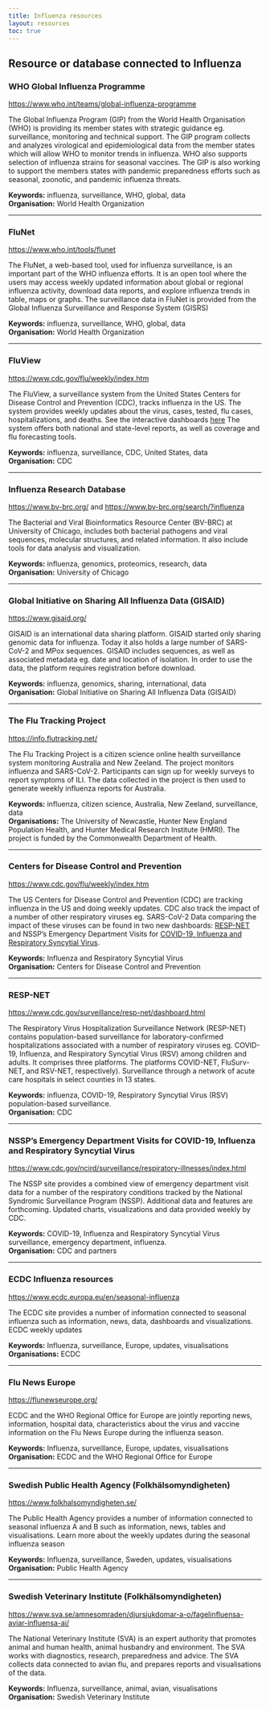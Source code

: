 ```yaml
---
title: Influenza resources
layout: resources
toc: true
---
```


## Resource or database connected to Influenza

### WHO Global Influenza Programme

<https://www.who.int/teams/global-influenza-programme>

The Global Influenza Program (GIP) from the World Health Organisation (WHO) is providing its member states with strategic guidance eg. surveillance, monitoring and technical support. The GIP program collects and analyzes virological and epidemiological data from the member states which will allow WHO to monitor trends in influenza.  WHO also supports selection of influenza strains for seasonal vaccines. The GIP is also working to support the members states with pandemic preparedness efforts such as seasonal, zoonotic, and pandemic influenza threats.

**Keywords:** influenza, surveillance, WHO, global, data<br>
**Organisation:** World Health Organization<hr>

### FluNet

<https://www.who.int/tools/flunet>

The FluNet, a web-based tool, used for influenza surveillance, is an important part of the WHO influenza efforts. It is an open tool where the users may access weekly updated information about  global or regional influenza activity, download data reports, and explore influenza trends in table, maps or graphs. The surveillance data in FluNet is provided from the Global Influenza Surveillance and Response System (GISRS)

**Keywords:** influenza, surveillance, WHO, global, data<br>
**Organisation:** World Health Organization<hr>

### FluView

<https://www.cdc.gov/flu/weekly/index.htm>

The FluView, a surveillance system from the United States Centers for Disease Control and Prevention (CDC), tracks influenza in the US. The system provides weekly updates about the virus, cases, tested, flu cases, hospitalizations, and deaths. See the interactive dashboards [here](https://gis.cdc.gov/grasp/fluview/fluportaldashboard.html) The system offers both national and state-level reports, as well as coverage and flu forecasting tools.

**Keywords:** influenza, surveillance, CDC, United States, data<br>
**Organisation:** CDC<hr>

### Influenza Research Database

<https://www.bv-brc.org/> and <https://www.bv-brc.org/search/?influenza>

The Bacterial and Viral Bioinformatics Resource Center (BV-BRC) at University of Chicago, includes both bacterial pathogens and viral sequences, molecular structures, and related information. It also include tools for data analysis and visualization.

**Keywords:** influenza, genomics, proteomics, research, data<br>
**Organisation:** University of Chicago<hr>

### Global Initiative on Sharing All Influenza Data (GISAID)

<https://www.gisaid.org/>

GISAID is an international data sharing platform. GISAID started only sharing genomic data for influenza. Today it also holds a large number of SARS-CoV-2 and MPox sequences. GISAID includes sequences, as well as associated metadata eg. date and location of isolation. In order to use the data, the platform requires registration before download.

**Keywords:** influenza, genomics, sharing, international, data<br>
**Organisation:** Global Initiative on Sharing All Influenza Data (GISAID)<hr>

### The Flu Tracking Project

<https://info.flutracking.net/>

The Flu Tracking Project is a citizen science online health surveillance system  monitoring Australia and New Zeeland. The project monitors influenza and SARS-CoV-2. Participants can sign up for weekly surveys to report symptoms of ILI. The data collected in the project is then used to generate weekly influenza reports for Australia.

**Keywords:** influenza, citizen science, Australia, New Zeeland, surveillance, data<br>
**Organisations:** The University of Newcastle, Hunter New England Population Health, and Hunter Medical Research Institute (HMRI). The project is funded by the Commonwealth Department of Health.<hr>

### Centers for Disease Control and Prevention

<https://www.cdc.gov/flu/weekly/index.htm>

The US Centers for Disease Control and Prevention (CDC) are tracking influenza in the US and doing weekly updates. CDC also track the impact of a number of other respiratory viruses eg. SARS-CoV-2 Data comparing the impact of these viruses can be found in two new dashboards: [RESP-NET](https://www.cdc.gov/surveillance/resp-net/dashboard.html) and NSSP’s Emergency Department Visits for [COVID-19, Influenza and Respiratory Syncytial Virus](https://www.cdc.gov/ncird/surveillance/respiratory-illnesses/index.html).

**Keywords:**  Influenza and Respiratory Syncytial Virus<br>
**Organisation:** Centers for Disease Control and Prevention<hr>

### RESP-NET

<https://www.cdc.gov/surveillance/resp-net/dashboard.html>

The Respiratory Virus Hospitalization Surveillance Network (RESP-NET)  contains population-based surveillance for laboratory-confirmed hospitalizations associated with  a number of respiratory viruses eg. COVID-19, Influenza, and Respiratory Syncytial Virus (RSV) among children and adults. It comprises three platforms. The platforms COVID-NET, FluSurv-NET, and RSV-NET, respectively). Surveillance through a network of acute care hospitals in select counties in 13 states.

**Keywords:** influenza, COVID-19, Respiratory Syncytial Virus (RSV) population-based surveillance.<br>
**Organisation:** CDC<hr>

### NSSP’s Emergency Department Visits for COVID-19, Influenza and Respiratory Syncytial Virus

<https://www.cdc.gov/ncird/surveillance/respiratory-illnesses/index.html>

The NSSP site provides a combined view of emergency department visit data for a number of the respiratory conditions tracked by the National Syndromic Surveillance Program (NSSP). Additional data and features are forthcoming. Updated charts, visualizations and data provided weekly by CDC.

**Keywords:** COVID-19, Influenza and Respiratory Syncytial Virus surveillance, emergency department, influenza.<br>
**Organisation:** CDC and partners<hr>

### ECDC Influenza resources

<https://www.ecdc.europa.eu/en/seasonal-influenza>

The ECDC site provides a number of information connected to seasonal influenza such as information, news, data, dashboards and visualizations. ECDC weekly updates

**Keywords:**  Influenza, surveillance, Europe, updates, visualisations<br>
**Organisations:** ECDC<hr>

### Flu News Europe

<https://flunewseurope.org/>

ECDC and the WHO Regional Office for Europe are jointly reporting news, information, hospital data, characteristics about the virus and vaccine information on the Flu News Europe during the influenza season.

**Keywords:** Influenza, surveillance, Europe, updates, visualisations<br>
**Organisation:** ECDC and the WHO Regional Office for Europe<hr>

### Swedish Public Health Agency (Folkhälsomyndigheten)

<https://www.folkhalsomyndigheten.se/>

The Public Health Agency provides a number of information connected to seasonal influenza A and B such as information, news, tables and visualisations. Learn more about the weekly updates during the seasonal influenza season

**Keywords:** Influenza, surveillance, Sweden, updates, visualisations<br>
**Organisation:** Public Health Agency<hr>

### Swedish Veterinary Institute  (Folkhälsomyndigheten)

<https://www.sva.se/amnesomraden/djursjukdomar-a-o/fagelinfluensa-aviar-influensa-ai/>

The National Veterinary Institute (SVA) is an expert authority that promotes animal and human health, animal husbandry and environment. The SVA works with diagnostics, research, preparedness and advice. The SVA collects data connected to avian flu, and prepares reports and visualisations of  the data.

**Keywords:** Influenza, surveillance, animal, avian, visualisations<br>
**Organisation:** Swedish Veterinary Institute
